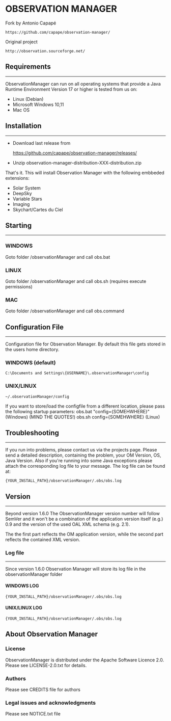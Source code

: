 # OBSERVATION MANAGER

Fork by Antonio Capapé

    https://github.com/capape/observation-manager/

Original project

    http://observation.sourceforge.net/

## Requirements

---------------------

ObservationManager can run on all operating systems that provide a Java Runtime Environment Version 17 or higher is tested from us on:

- Linux (Debian)
- Microsoft Windows 10,11
- Mac OS

## Installation

---------------------

- Download last release from

    https://github.com/capape/observation-manager/releases/

- Unzip  observation-manager-distribution-XXX-distribution.zip

That's it. This will install Observation Manager with the following embbeded extensions:

- Solar System
- DeepSky
- Variable Stars
- Imaging
- Skychart/Cartes du Ciel

## Starting

---------------------

### WINDOWS

Goto folder /observationManager and call obs.bat

### LINUX

Goto folder /observationManager and call obs.sh (requires execute permissions)

### MAC

Goto folder /observationManager and call obs.command

## Configuration File

---------------------

Configuration file for
Observation Manager. By default this file gets stored in the
users home directory.

### WINDOWS (default)

``` C:\Documents and Settings\{USERNAME}\.observationManager\config ```

### UNIX/LINUX

``` ~/.observationManager/config ```

If you want to store/load the configfile from a different location,
please pass the following startup parameters:
obs.bat "config={SOMEHWHERE}"  (Windows)   (MIND THE QUOTES!)
obs.sh config={SOMEHWHERE}   (Linux)

## Troubleshooting

---------------------
If you run into problems, please contact us via the projects page.
Please send a detailed description, containing the problem, your OM Version, OS, Java Version. Also if you're running into some Java exceptions please attach the corresponding log file to your message. The log file can be found at:

``` {YOUR_INSTALL_PATH}/observationManager/.obs/obs.log ```

## Version

---------------------

Beyond  version 1.6.0 The ObservationManager version number will follow SemVer and it won't be a combination of the application version itself (e.g.) 0.9 and the version of the used OAL XML schema (e.g. 2.1).

The the first part reflects the OM application version, while the second part reflects the contained XML version.

### Log file

---------------------

Since version 1.6.0 Observation Manager will store its log file in the observationManager folder

#### WINDOWS LOG

``` {YOUR_INSTALL_PATH}/observationManager/.obs/obs.log ```

#### UNIX/LINUX LOG

``` {YOUR_INSTALL_PATH}/observationManager/.obs/obs.log ```

## About Observation Manager

### License

ObservationManager is distributed under the Apache Software Licence 2.0. Please see LICENSE-2.0.txt for details.

### Authors

Please see CREDITS file for authors

### Legal issues and acknowledgments

Please see NOTICE.txt file
